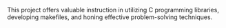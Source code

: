 <a>This project offers valuable instruction in utilizing C programming libraries, developing makefiles, and honing effective problem-solving techniques.</a>
